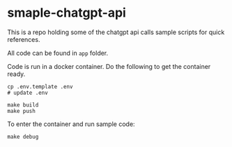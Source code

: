 # smaple-chatgpt-api

This is a repo holding some of the chatgpt api calls sample scripts for quick references.

All code can be found in `app` folder.

Code is run in a docker container. Do the following to get the container ready.

```
cp .env.template .env
# update .env

make build
make push
```

To enter the container and run sample code:

```
make debug
```